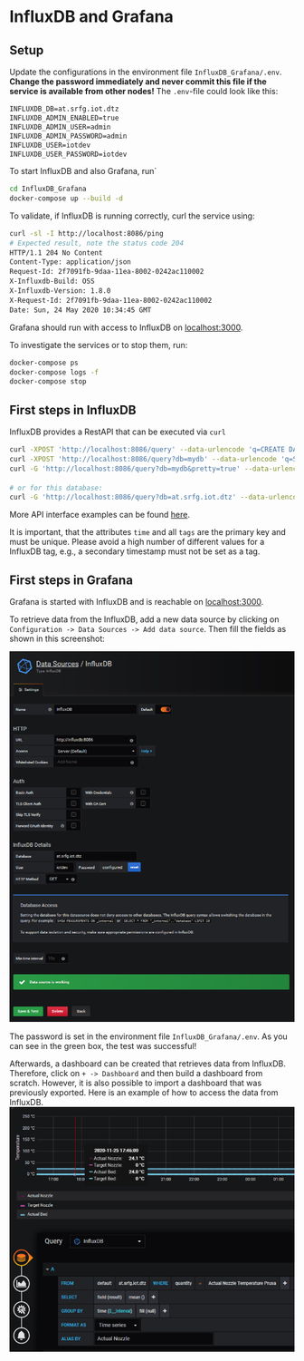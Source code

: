 # InfluxDB and Grafana

## Setup

Update the configurations in the environment file `InfluxDB_Grafana/.env`.
**Change the password immediately and never commit this file if the service is available from other 
nodes!** The `.env`-file could look like this:

```.env
INFLUXDB_DB=at.srfg.iot.dtz
INFLUXDB_ADMIN_ENABLED=true
INFLUXDB_ADMIN_USER=admin
INFLUXDB_ADMIN_PASSWORD=admin
INFLUXDB_USER=iotdev
INFLUXDB_USER_PASSWORD=iotdev
```

To start InfluxDB and also Grafana, run`
```bash
cd InfluxDB_Grafana
docker-compose up --build -d
``` 

To validate, if InfluxDB is running correctly, curl the service 
using:

```bash
curl -sl -I http://localhost:8086/ping
# Expected result, note the status code 204
HTTP/1.1 204 No Content
Content-Type: application/json
Request-Id: 2f7091fb-9daa-11ea-8002-0242ac110002
X-Influxdb-Build: OSS
X-Influxdb-Version: 1.8.0
X-Request-Id: 2f7091fb-9daa-11ea-8002-0242ac110002
Date: Sun, 24 May 2020 10:34:45 GMT
```

Grafana should run with access to InfluxDB on [localhost:3000](http://localhost:3000).


To investigate the services or 
to stop them, run:

```bash
docker-compose ps
docker-compose logs -f
docker-compose stop
```

## First steps in InfluxDB

InfluxDB provides a RestAPI that can be executed via `curl`

```bash
curl -XPOST 'http://localhost:8086/query' --data-urlencode 'q=CREATE DATABASE "mydb"'
curl -XPOST 'http://localhost:8086/query?db=mydb' --data-urlencode 'q=SELECT * INTO "newmeas" FROM "mymeas"'
curl -G 'http://localhost:8086/query?db=mydb&pretty=true' --data-urlencode 'q=SELECT * FROM "mymeas"'

# or for this database:
curl -G 'http://localhost:8086/query?db=at.srfg.iot.dtz' --data-urlencode 'q=SELECT * FROM "at.srfg.iot.dtz"'
```
More API interface examples can be found [here](https://docs.influxdata.com/influxdb/v1.8/tools/api/).

It is important, that the attributes `time` and all `tags` are
the primary key and must be unique. Please avoid a high number of different values
for a InfluxDB tag, e.g., a secondary timestamp must not be set as a tag.



## First steps in Grafana

Grafana is started with InfluxDB and is reachable on
[localhost:3000](http://localhost:3000).

To retrieve data from the InfluxDB, add a new data source by 
clicking on `Configuration -> Data Sources -> Add data source`.
Then fill the fields as shown in this screenshot:

![source](grafana_source.png)   

The password is set in the environment file `InfluxDB_Grafana/.env`.
As you can see in the green box, the test was successful!

Afterwards, a dashboard can be created that retrieves data from
InfluxDB. Therefore, click on `+ -> Dashboard` and then build a
dashboard from scratch. However, it is also possible to import
a dashboard that was previously exported. 
Here is an example of how to access the data from InfluxDB.
![grafana_Influx_connection](grafana_Influx_connection.png)

